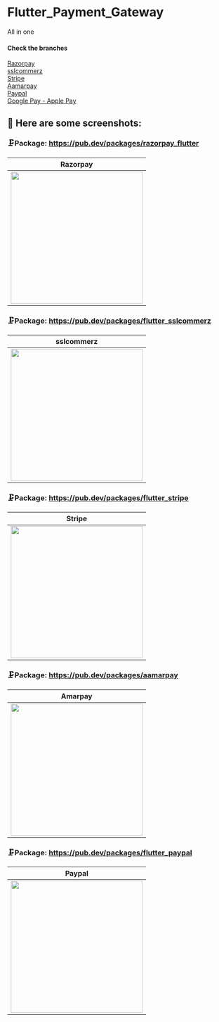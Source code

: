 # Flutter_Payment_Gateway
All in one


#### Check the branches
[Razorpay](https://github.com/rifathossain82/Flutter_Payment_Gateway/tree/razorpay)<br/>
[sslcommerz](https://github.com/rifathossain82/Flutter_Payment_Gateway/tree/sslcommerz)<br/>
[Stripe](https://github.com/rifathossain82/Flutter_Payment_Gateway/tree/stripe)<br/>
[Aamarpay](https://github.com/rifathossain82/Flutter_Payment_Gateway/tree/aamarpay)<br/>
[Paypal](https://github.com/rifathossain82/Flutter_Payment_Gateway/tree/paypal)<br/>
[Google Pay - Apple Pay](https://github.com/rifathossain82/Flutter_Payment_Gateway/tree/gpay_applepay)<br/>


## 📱 Here are some screenshots:

### 🗜Package: https://pub.dev/packages/razorpay_flutter
| Razorpay |
| ------------- |
| <img src="https://user-images.githubusercontent.com/88751768/218740048-12ef1fe4-83ae-47c6-b2c8-e866c484eafe.png" width =300 > |




### 🗜Package: https://pub.dev/packages/flutter_sslcommerz
| sslcommerz |
| ------------- |
| <img src="https://user-images.githubusercontent.com/88751768/218740065-53775790-7060-4e97-a511-bfe97f98b5be.png" width =300 > |




### 🗜Package: https://pub.dev/packages/flutter_stripe
| Stripe |
| ------------- |
| <img src="https://user-images.githubusercontent.com/88751768/218740072-0d230d5d-a790-413e-9ac0-204431110ff6.png" width =300 > |




### 🗜Package: https://pub.dev/packages/aamarpay
| Amarpay |
| ------------- |
| <img src="https://user-images.githubusercontent.com/88751768/218740079-74ea361a-bc48-4796-bf66-2c697c61ed85.png" width =300 > |




### 🗜Package: https://pub.dev/packages/flutter_paypal
| Paypal |
| ------------- |
| <img src="https://user-images.githubusercontent.com/88751768/218740083-555426aa-d999-45d3-975a-152852f27203.png" width =300 > |
